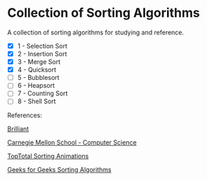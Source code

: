 # Collection of Sorting Algorithms
A collection of sorting algorithms for studying and reference.

- [X] 1 - Selection Sort
- [X] 2 - Insertion Sort
- [X] 3 - Merge Sort
- [X] 4 - Quicksort
- [ ] 5 - Bubblesort
- [ ] 6 - Heapsort
- [ ] 7 - Counting Sort
- [ ] 8 - Shell Sort

References:

[Brilliant](https://brilliant.org/wiki/sorting-algorithms/)

[Carnegie Mellon School - Computer Science](https://www.cs.cmu.edu/~adamchik/15-121/lectures/Sorting%20Algorithms/sorting.html)

[TopTotal Sorting Animations](https://www.toptal.com/developers/sorting-algorithms)

[Geeks for Geeks Sorting Algorithms](https://www.geeksforgeeks.org/sorting-algorithms/)
